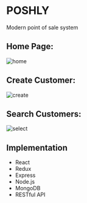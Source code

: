 # POSHLY
Modern point of sale system
## Home Page:
![home](https://cloud.githubusercontent.com/assets/23459873/23865948/8ba1f842-07d4-11e7-803c-36500a09e6ae.PNG)
## Create Customer:
![create](https://cloud.githubusercontent.com/assets/23459873/23865971/9f532ad2-07d4-11e7-8458-ab51e124e102.PNG)
## Search Customers:
![select](https://cloud.githubusercontent.com/assets/23459873/23866000/afc54012-07d4-11e7-92fb-108405ce19e0.PNG)
## Implementation

- React
- Redux
- Express
- Node.js
- MongoDB
- RESTful API

